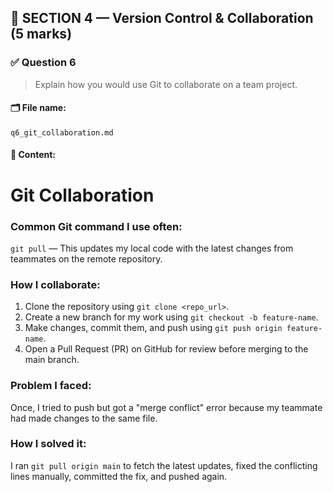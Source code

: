 ## 🤝 SECTION 4 — Version Control & Collaboration (5 marks)

### ✅ Question 6
> Explain how you would use Git to collaborate on a team project.

#### 🗂 File name:
`q6_git_collaboration.md`

#### 📄 Content:
# Git Collaboration

### Common Git command I use often:
`git pull` — This updates my local code with the latest changes from teammates on the remote repository.

### How I collaborate:
1. Clone the repository using `git clone <repo_url>`.
2. Create a new branch for my work using `git checkout -b feature-name`.
3. Make changes, commit them, and push using `git push origin feature-name`.
4. Open a Pull Request (PR) on GitHub for review before merging to the main branch.

### Problem I faced:
Once, I tried to push but got a "merge conflict" error because my teammate had made changes to the same file.

### How I solved it:
I ran `git pull origin main` to fetch the latest updates, fixed the conflicting lines manually, committed the fix, and pushed again.
